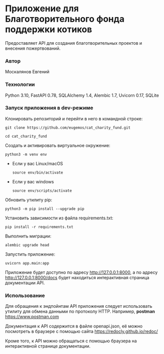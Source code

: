 # Приложение для Благотворительного фонда поддержки котиков
Предоставляет API для создания благотворительных проектов и внесения пожертвований.

### Автор
Москалянов Евгений

### Технологии
Python 3.10,
FastAPI 0.78,
SQLAlchemy 1.4,
Alembic 1.7,
Uvicorn 0.17,
SQLite

### Запуск приложения в dev-режиме
Клонировать репозиторий и перейти в него в командной строке:

```
git clone https://github.com/eugemos/cat_charity_fund.git
```

```
cd cat_charity_fund
```

Cоздать и активировать виртуальное окружение:

```
python3 -m venv env
```

* Если у вас Linux/macOS

    ```
    source env/bin/activate
    ```

* Если у вас windows

    ```
    source env/scripts/activate
    ```

Обновить утилиту pip:

```
python3 -m pip install --upgrade pip
```

Установить зависимости из файла requirements.txt:

```
pip install -r requirements.txt
```

Выполнить миграции:

```
alembic upgrade head
```

Запустить приложение:

```
uvicorn app.main:app
```

Приложение будет доступно по адресу http://127.0.0.1:8000, а по адресу http://127.0.0.1:8000/docs будет находиться интерактивная страница документации API.

### Использование
Для обращения к эндпойнтам API приложения следует использовать утилиту для обмена данными
по протоколу HTTP. Например, **postman** https://www.postman.com

Документация к API содержится в файле openapi.json, её можно посмотреть в браузере с помощью сайта https://redocly.github.io/redoc/

Кроме того, к API можно обращаться с помощью браузера на интерактивной странице документации.
